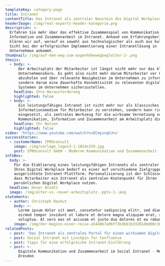 ```yaml
---
templateKey: category-page
title: Intranet
contentTitle: Das Intranet als zentraler Baustein des Digital Workplace
headerImage: /img/real-experts-header-kategorie.png
description: >-
  Erfahren Sie mehr über das effektive Zusammenspiel von Kommunikation,
  Information und Zusammenarbeit im Intranet. Anhand von Erfahrungsberichten
  klären wir auf, worauf es sowohl aus technologischer als auch aus kultureller
  Sicht bei der erfolgreichen Implementierung einer Intranetlösung in
  Unternehmen ankommt.
thumbnail: /img/auf-dem-weg-zum-augenhöhewegbegleiter-2-.png
thesis:
  - body: >-
      Der Arbeitsplatz der Mitarbeiter ist längst nicht mehr nur das klassische
      Unternehmensbüro. Es geht also nicht mehr darum Mitarbeiter vor Ort
      abzuholen und über relevante Neuigkeiten im Unternehmen zu informieren,
      sondern darum eine dauerhafte Konnektivität zu relevanten digitalen
      Systemen im Unternehmen sicherzustellen.
    headline: Ihre Herausforderung
    highlighted: false
  - body: >-
      Ein leistungsfähiges Intranet ist nicht mehr nur als klassisches
      Informationsmedium für Mitarbeiter zu verstehen, sondern kann richtig
      eingesetzt, als zentrales Werkzeug für die wirksame Vernetzung von
      Kommunikation, Information und Zusammenarbeit am Arbeitsplatz dienen.
    headline: Ihr Nutzen
    highlighted: false
video: 'https://www.youtube.com/watch?v=ECmyssqhJns'
successStories:
  - customerName: IPROconsult
    image: /img/vorlage_logos3-1-1024x259.jpg
    post: IPROconsult GmbH - Moderne Kommunikation und Zusammenarbeit
infoBox:
  body: >-
    Für die Etablierung eines leistungsfähigen Intranets als zentraler Baustein
    Ihres Digital Workplace bedarf es einer auf verschiedene Zielgruppen
    ausgerichtete Intranet-Plattform. Personalisierung ist der Schlüssel dafür,
    dass Mitarbeiter ein Intranet als zentralen Knotenpunkt für Ihren
    persönlichen Digital Workplace nutzen.
  headline: Unser Ansatz
  image: /img/alter-vs.-neuer-arbeitsplatz-.pptx-1-.png
statements:
  - author: Christoph Rauhut
    body: >-
      Lorem ipsum dolor sit amet, consetetur sadipscing elitr, sed diam nonumy
      eirmod tempor invidunt ut labore et dolore magna aliquyam erat, sed diam
      voluptua. At vero eos et accusam et justo duo dolores et ea rebum.
    image: /img/der-beginn-einer-reise-a5440b7a0bf73b3b61b33201dbd00c36-21464.png
relatedPosts:
  - post: 'Das Intranet als zentrales Portal für einen wirksamen Digital Workplace '
  - post: Social Intranet mit Linchpin für Confluence
  - post: Tipps für eine erfolgreiche Intranet-Einführung
  - post: >-
      Digitale Kommunikation und Zusammenarbeit im Social Intranet - Meetup
      Dresden
---
```


